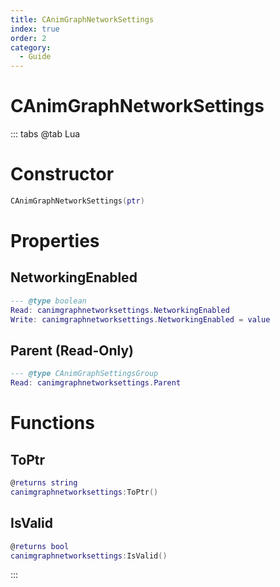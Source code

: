 ```yaml
---
title: CAnimGraphNetworkSettings
index: true
order: 2
category:
  - Guide
---
```


# CAnimGraphNetworkSettings

::: tabs
@tab Lua
# Constructor
```lua
CAnimGraphNetworkSettings(ptr)
```
# Properties
## NetworkingEnabled 
```lua
--- @type boolean
Read: canimgraphnetworksettings.NetworkingEnabled
Write: canimgraphnetworksettings.NetworkingEnabled = value
```
## Parent (Read-Only)
```lua
--- @type CAnimGraphSettingsGroup
Read: canimgraphnetworksettings.Parent
```
# Functions
## ToPtr
```lua
@returns string
canimgraphnetworksettings:ToPtr()
```
## IsValid
```lua
@returns bool
canimgraphnetworksettings:IsValid()
```

:::
